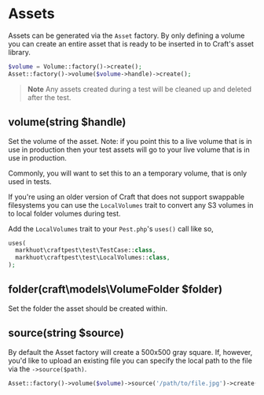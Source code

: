 # Assets

Assets can be generated via the `Asset` factory. By only defining a volume you can create an entire asset that is
ready to be inserted in to Craft's asset library.

```php
$volume = Volume::factory()->create();
Asset::factory()->volume($volume->handle)->create();
```

> **Note**
> Any assets created during a test will be cleaned up and deleted after the test.

## volume(string $handle)
Set the volume of the asset. Note: if you point this to a live volume that is in use in
production then your test assets will go to your live volume that is in use in production.

Commonly, you will want to set this to an a temporary volume, that is only used in tests.



If you're using an older version of Craft that does not support swappable filesystems you can
use the `LocalVolumes` trait to convert any S3 volumes in to local folder volumes during
test.

Add the `LocalVolumes` trait to your `Pest.php`'s `uses()` call like so,

```php
uses(
  markhuot\craftpest\test\TestCase::class,
  markhuot\craftpest\test\LocalVolumes::class,
);
```

## folder(craft\models\VolumeFolder $folder)
Set the folder the asset should be created within.

## source(string $source)
By default the Asset factory will create a 500x500 gray square. If, however, you'd like to
upload an existing file you can specify the local path to the file via the `->source($path)`.

```php
Asset::factory()->volume($volume)->source('/path/to/file.jpg')->create();
```
